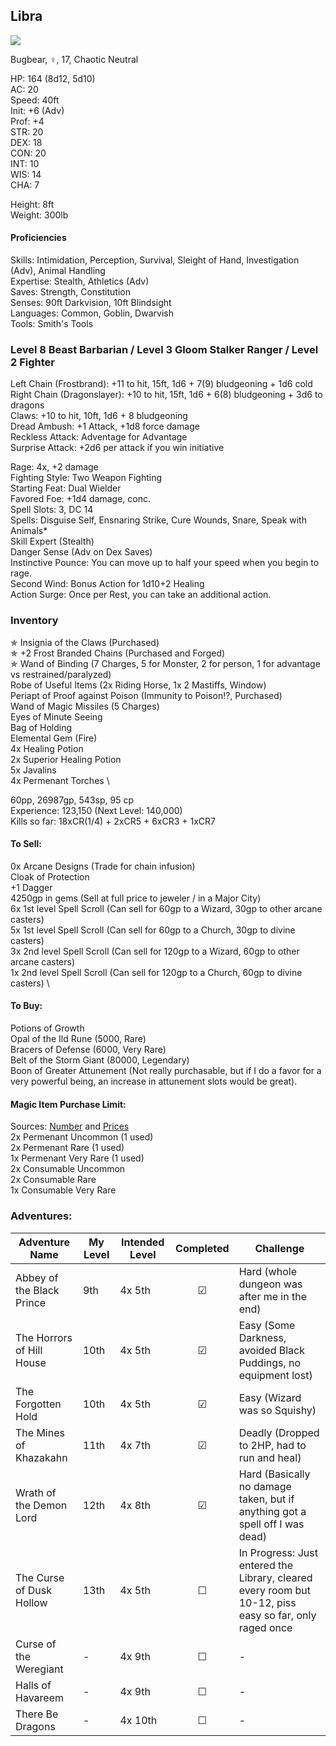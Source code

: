 ## Libra
![](https://64.media.tumblr.com/4e4cce80bdc8ba0e10ebd895228fe21f/tumblr_p628a5eK9Z1wanp9fo3_400.png)

Bugbear, ♀, 17, Chaotic Neutral

HP: 164 (8d12, 5d10) \
AC: 20 \
Speed: 40ft \
Init: +6 (Adv) \
Prof: +4 \
STR: 20 \
DEX: 18 \
CON: 20 \
INT: 10 \
WIS: 14 \
CHA: 7 

Height: 8ft \
Weight: 300lb

#### Proficiencies
Skills: Intimidation, Perception, Survival, Sleight of Hand, Investigation (Adv), Animal Handling \
Expertise: Stealth, Athletics (Adv) \
Saves: Strength, Constitution \
Senses: 90ft Darkvision, 10ft Blindsight \
Languages: Common, Goblin, Dwarvish \
Tools: Smith's Tools

### Level 8 Beast Barbarian / Level 3 Gloom Stalker Ranger / Level 2 Fighter

Left Chain (Frostbrand):  +11 to hit, 15ft, 1d6 + 7(9) bludgeoning + 1d6 cold \
Right Chain (Dragonslayer): +10 to hit, 15ft, 1d6 + 6(8) bludgeoning + 3d6 to dragons \
Claws: +10 to hit, 10ft, 1d6 + 8 bludgeoning \
Dread Ambush: +1 Attack, +1d8 force damage \
Reckless Attack: Adventage for Advantage \
Surprise Attack: +2d6 per attack if you win initiative

Rage: 4x, +2 damage \
Fighting Style: Two Weapon Fighting \
Starting Feat: Dual Wielder \
Favored Foe: +1d4 damage, conc. \
Spell Slots: 3, DC 14 \
Spells: Disguise Self, Ensnaring Strike, Cure Wounds, Snare, Speak with Animals* \
Skill Expert (Stealth) \
Danger Sense (Adv on Dex Saves) \
Instinctive Pounce: You can move up to half your speed when you begin to rage. \
Second Wind: Bonus Action for 1d10+2 Healing \
Action Surge: Once per Rest, you can take an additional action. 

### Inventory
✯ Insignia of the Claws (Purchased) \
✯ +2 Frost Branded Chains (Purchased and Forged) \
✯ Wand of Binding (7 Charges, 5 for Monster, 2 for person, 1 for advantage vs restrained/paralyzed) \
Robe of Useful Items (2x Riding Horse, 1x 2 Mastiffs, Window) \
Periapt of Proof against Poison (Immunity to Poison!?, Purchased) \
Wand of Magic Missiles (5 Charges) \
Eyes of Minute Seeing \
Bag of Holding \
Elemental Gem (Fire) \
4x Healing Potion \
2x Superior Healing Potion \
5x Javalins \
4x Permenant Torches \

60pp, 26987gp, 543sp, 95 cp \
Experience: 123,150 (Next Level: 140,000) \
Kills so far: 18xCR(1/4) + 2xCR5 + 6xCR3 + 1xCR7

#### To Sell: 
0x Arcane Designs (Trade for chain infusion) \
Cloak of Protection \
+1 Dagger \
4250gp in gems (Sell at full price to jeweler / in a Major City) \
6x 1st level Spell Scroll (Can sell for 60gp to a Wizard, 30gp to other arcane casters) \
5x 1st level Spell Scroll (Can sell for 60gp to a Church, 30gp to divine casters) \
3x 2nd level Spell Scroll (Can sell for 120gp to a Wizard, 60gp to other arcane casters) \
1x 2nd level Spell Scroll (Can sell for 120gp to a Church, 60gp to divine casters) \


#### To Buy:
Potions of Growth \
Opal of the Ild Rune (5000, Rare) \
Bracers of Defense (6000, Very Rare) \
Belt of the Storm Giant (80000, Legendary) \
Boon of Greater Attunement (Not really purchasable, but if I do a favor for a very powerful being, an increase in attunement slots would be great). 

#### Magic Item Purchase Limit: 
Sources: [Number](https://rpg.stackexchange.com/questions/89814/how-rare-are-magic-items-and-how-many-should-i-be-handing-out) and [Prices](https://drive.google.com/file/d/0B8XAiXpOfz9cMWt1RTBicmpmUDg/view?resourcekey=0-ceHUken0_UhQ3Apa6g4SJA) \
2x Permenant Uncommon (1 used) \
2x Permenant Rare (1 used) \
1x Permenant Very Rare (1 used) \
2x Consumable Uncommon \
2x Consumable Rare \
1x Consumable Very Rare 

### Adventures:
| Adventure Name          | My Level | Intended Level | Completed | Challenge |
| ------------------------- | ------ | -------------- |:---:|-----|
| Abbey of the Black Prince |  9th   | 4x 5th         | ☑ | Hard (whole dungeon was after me in the end) |
| The Horrors of Hill House | 10th   | 4x 5th         | ☑ | Easy (Some Darkness, avoided Black Puddings, no equipment lost) |
| The Forgotten Hold        | 10th   | 4x 5th         | ☑ | Easy (Wizard was so Squishy) |
| The Mines of Khazakahn    | 11th   | 4x 7th         | ☑ | Deadly (Dropped to 2HP, had to run and heal) |
| Wrath of the Demon Lord   | 12th   | 4x 8th         | ☑ | Hard (Basically no damage taken, but if anything got a spell off I was dead) |
| The Curse of Dusk Hollow  | 13th   | 4x 5th         | ☐ | In Progress: Just entered the Library, cleared every room but 10-12, piss easy so far, only raged once |
| Curse of the Weregiant    | -      | 4x 9th         | ☐ | - |
| Halls of Havareem         | -      | 4x 9th         | ☐ | - |
| There Be Dragons          | -      | 4x 10th        | ☐ | - |
